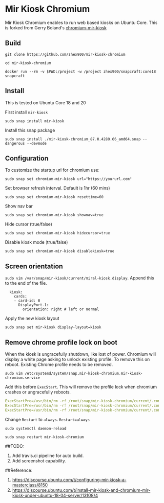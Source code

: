 # Mir Kiosk Chromium 

Mir Kiosk Chromium enables to run web based kiosks on Ubuntu Core. This is forked from Gerry Boland's [chromium-mir-kiosk](https://code.launchpad.net/~gerboland/+git/chromium-snap) 

## Build

`git clone https://github.com/zhex900/mir-kiosk-chromium`

`cd mir-kiosk-chromium`

`docker run --rm -v $PWD:/project -w /project zhex900/snapcraft:core18 snapcraft`

## Install 

This is tested on Ubuntu Core 18 and 20

First install `mir-kiosk`

`sudo snap install mir-kiosk`

Install this snap package

`sudo snap install ./mir-kiosk-chromium_87.0.4280.66_amd64.snap --dangerous --devmode`

## Configuration

To customize the startup url for chromium use:

`sudo snap set chromium-mir-kiosk url="https://yoururl.com"`

Set browser refresh interval. Default is 1hr (60 mins) 

`sudo snap set chromium-mir-kiosk resettime=60`

Show nav bar

`sudo snap set chromium-mir-kiosk shownav=true`

Hide cursor (true/false)

`sudo snap set chromium-mir-kiosk hidecursor=true`

Disable kiosk mode (true/false)

`sudo snap set chromium-mir-kiosk disablekiosk=true`

## Screen orientation

`sudo vim /var/snap/mir-kiosk/current/miral-kiosk.display`. 
Append this to the end of the file.
```
  kiosk:
    cards:
    - card-id: 0
      DisplayPort-1:
        orientation: right # left or normal
```
Apply the new kiosk layout

`sudo snap set mir-kiosk display-layout=kiosk`

## Remove chrome profile lock on boot

When the kiosk is ungracefully shutdown, like lost of power. Chromium will display
a white page asking to unlock existing profile. To remove this on reboot. Existing
Chrome profile needs to be removed.

`sudo vim /etc/systemd/system/snap.mir-kiosk-chromium.mir-kiosk-chromium.service`

Add this before `ExecStart`. This will remove the profile lock when chromium crashes or ungracefully reboots.

```yaml
ExecStartPre=/usr/bin/rm -rf /root/snap/mir-kiosk-chromium/current/.config/chromium/SingletonLock
ExecStartPre=/usr/bin/rm -rf /root/snap/mir-kiosk-chromium/current/.config/chromium/SingletonCookie
ExecStartPre=/usr/bin/rm -rf /root/snap/mir-kiosk-chromium/current/.config/chromium/SingletonSocket
```

Change `Restart` to `always`. `Restart=always`

`sudo systemctl daemon-reload`

`sudo snap restart mir-kiosk-chromium`

##TODO:

1. Add travis.ci pipeline for auto build. 
1. Add screenshot capability. 

##Reference:
1. https://discourse.ubuntu.com/t/configuring-mir-kiosk-a-masterclass/8150
1. https://discourse.ubuntu.com/t/install-mir-kiosk-and-chromium-mir-kiosk-under-ubuntu-18-04-server/13108/4
